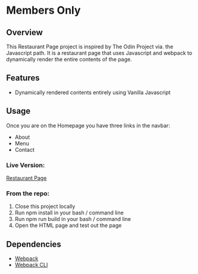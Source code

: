 # Members Only

## Overview

This Restaurant Page project is inspired by The Odin Project via. the Javascript path. It is a restaurant page that uses Javascript and webpack to dynamically render the entire contents of the page.

## Features

- Dynamically rendered contents entirely using Vanilla Javascript

## Usage

Once you are on the Homepage you have three links in the navbar:

* About
* Menu
* Contact

### Live Version:

[Restaurant Page](https://www.georgewalker.dev/TOP-Restaurant-Page/)

### From the repo:

1. Close this project locally
2. Run npm install in your bash / command line
3. Run npm run build in your bash / command line
4. Open the HTML page and test out the page

## Dependencies

- [Webpack](https://webpack.js.org/)
- [Webpack CLI](https://webpack.js.org/api/cli/)
